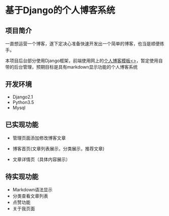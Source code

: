 # 基于Django的个人博客系统

## 项目简介

一直想运营一个博客，遂下定决心准备快速开发出一个简单的博客，也当是顺便练手。

本项目后台部分使用Django框架，前端使用网上的[个人博客模板<<Simple>>](http://www.yangqq.com/download/div/2018-06-17/874.html)，暂定使用自带的后台管理，预期目标是具有markdown显示功能的个人博客系统

## 开发环境

- Django2.1
- Python3.5
- Mysql

## 已实现功能

- 管理页面添加修改博客文章

- 博客首页(文章列表展示，分类展示，推荐文章)
- 文章详情页（具体内容展示）

## 待实现功能

- Markdown语法显示
- 分类查看文章列表
- 点赞功能
- 关于我页面